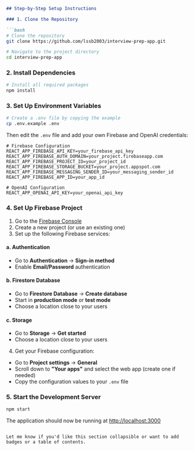 ````markdown
## Step-by-Step Setup Instructions

### 1. Clone the Repository

```bash
# Clone the repository
git clone https://github.com/lssb2003/interview-prep-app.git

# Navigate to the project directory
cd interview-prep-app
````

### 2. Install Dependencies

```bash
# Install all required packages
npm install
```

### 3. Set Up Environment Variables

```bash
# Create a .env file by copying the example
cp .env.example .env
```

Then edit the `.env` file and add your own Firebase and OpenAI credentials:

```env
# Firebase Configuration
REACT_APP_FIREBASE_API_KEY=your_firebase_api_key
REACT_APP_FIREBASE_AUTH_DOMAIN=your_project.firebaseapp.com
REACT_APP_FIREBASE_PROJECT_ID=your_project_id
REACT_APP_FIREBASE_STORAGE_BUCKET=your_project.appspot.com
REACT_APP_FIREBASE_MESSAGING_SENDER_ID=your_messaging_sender_id
REACT_APP_FIREBASE_APP_ID=your_app_id

# OpenAI Configuration
REACT_APP_OPENAI_API_KEY=your_openai_api_key
```

### 4. Set Up Firebase Project

1. Go to the [Firebase Console](https://console.firebase.google.com/)
2. Create a new project (or use an existing one)
3. Set up the following Firebase services:

#### a. Authentication

* Go to **Authentication** → **Sign-in method**
* Enable **Email/Password** authentication

#### b. Firestore Database

* Go to **Firestore Database** → **Create database**
* Start in **production mode** or **test mode**
* Choose a location close to your users

#### c. Storage

* Go to **Storage** → **Get started**
* Choose a location close to your users

4. Get your Firebase configuration:

* Go to **Project settings** → **General**
* Scroll down to **"Your apps"** and select the web app (create one if needed)
* Copy the configuration values to your `.env` file

### 5. Start the Development Server

```bash
npm start
```

The application should now be running at [http://localhost:3000](http://localhost:3000)

```

Let me know if you'd like this section collapsible or want to add badges or a table of contents.
```
